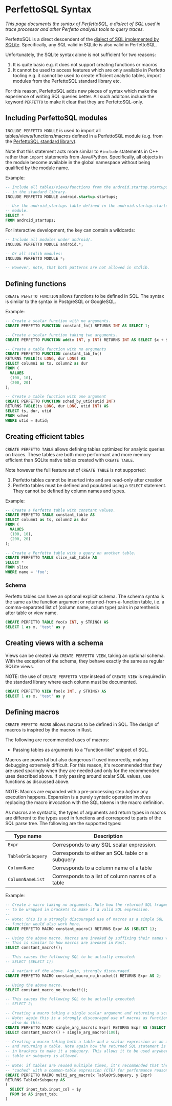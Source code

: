 # PerfettoSQL Syntax
*This page documents the syntax of PerfettoSQL, a dialect of SQL used in trace
processor and other Perfetto analysis tools to query traces.*

PerfettoSQL is a direct descendent of the
[dialect of SQL implemented by SQLite](https://www.sqlite.org/lang.html).
Specifically, any SQL valid in SQLite is also valid in PerfettoSQL.

Unfortunately, the SQLite syntax alone is not sufficient for two reasons:
1. It is quite basic e.g. it does not support creating functions or macros
2. It cannot be used to access features which are only available in Perfetto
tooling e.g. it cannot be used to create efficient analytic tables, import
modules from the PerfettoSQL standard library etc.

For this reason, PerfettoSQL adds new pieces of syntax which make the experience
of writing SQL queries better. All such additons include the keyword `PERFETTO`
to make it clear that they are PerfettoSQL-only.

<!-- TODO(b/290185551): we should really talk about our "recommendations" (e.g.
using CREATE PERFETTO TABLE instead of CREATE TABLE) somewhere and reference it
here. -->

## Including PerfettoSQL modules
`INCLUDE PERFETTO MODULE` is used to import all tables/views/functions/macros
defined in a PerfettoSQL module (e.g. from the
[PerfettoSQL standard library](/docs/analysis/stdlib-docs.autogen)).

Note that this statement acts more similar to `#include` statements in C++
rather than `import` statements from Java/Python. Specifically, all objects
in the module become available in the global namespace without being qualified
by the module name.

Example:
```sql
-- Include all tables/views/functions from the android.startup.startups module
-- in the standard library.
INCLUDE PERFETTO MODULE android.startup.startups;

-- Use the android_startups table defined in the android.startup.startups
-- module.
SELECT *
FROM android_startups;
```

For interactive development, the key can contain a wildcards:
```sql
-- Include all modules under android/.
INCLUDE PERFETTO MODULE android.*;

-- Or all stdlib modules:
INCLUDE PERFETTO MODULE *;

-- However, note, that both patterns are not allowed in stdlib.
```

## Defining functions
`CREATE PEFETTO FUNCTION` allows functions to be defined in SQL. The syntax is
similar to the syntax in PostgreSQL or GoogleSQL.

<!-- TODO(b/290185551): talk about different possible argument/return types. -->

Example:
```sql
-- Create a scalar function with no arguments.
CREATE PERFETTO FUNCTION constant_fn() RETURNS INT AS SELECT 1;

-- Create a scalar function taking two arguments.
CREATE PERFETTO FUNCTION add(x INT, y INT) RETURNS INT AS SELECT $x + $y;

-- Create a table function with no arguments
CREATE PERFETTO FUNCTION constant_tab_fn()
RETURNS TABLE(ts LONG, dur LONG) AS
SELECT column1 as ts, column2 as dur
FROM (
  VALUES
  (100, 10),
  (200, 20)
);

-- Create a table function with one argument
CREATE PERFETTO FUNCTION sched_by_utid(utid INT)
RETURNS TABLE(ts LONG, dur LONG, utid INT) AS
SELECT ts, dur, utid
FROM sched
WHERE utid = $utid;
```

## Creating efficient tables
`CREATE PERFETTO TABLE` allows defining tables optimized for analytic queries
on traces. These tables are both more performant and more memory efficient than
SQLite native tables created with `CREATE TABLE`.

Note however the full feature set of `CREATE TABLE` is not supported:
1. Perfetto tables cannot be inserted into and are read-only after creation
2. Perfetto tables must be defined and populated using a `SELECT` statement.
  They cannot be defined by column names and types.

Example:
```sql
-- Create a Perfetto table with constant values.
CREATE PERFETTO TABLE constant_table AS
SELECT column1 as ts, column2 as dur
FROM (
  VALUES
  (100, 10),
  (200, 20)
);

-- Create a Perfetto table with a query on another table.
CREATE PERFETTO TABLE slice_sub_table AS
SELECT *
FROM slice
WHERE name = 'foo';
```

### Schema

Perfetto tables can have an optional explicit schema. The schema syntax is the
same as the function argument or returned-from-a-function table,
i.e. a comma-separated list of (column name, colum type) pairs in parenthesis
after table or view name.

```sql
CREATE PERFETTO TABLE foo(x INT, y STRING) AS
SELECT 1 as x, 'test' as y
```

## Creating views with a schema

Views can be created via `CREATE PERFETTO VIEW`, taking an optional schema.
With the exception of the schema, they behave exactly the same as regular
SQLite views.

NOTE: the use of `CREATE PERFETTO VIEW` instead of `CREATE VIEW` is required in
the standard library where each column must be documented.

```sql
CREATE PERFETTO VIEW foo(x INT, y STRING) AS
SELECT 1 as x, 'test' as y
```

## Defining macros
`CREATE PEFETTO MACRO` allows macros to be defined in SQL. The design of macros
is inspired by the macros in Rust.

The following are recommended uses of macros:
- Passing tables as arguments to a "function-like" snippet of SQL.

Macros are powerful but also dangerous if used incorrectly, making debugging
extremely difficult. For this reason, it's recommended that they are used
sparingly when they are needed and only for the recommended uses described
above. If only passing around scalar SQL values, use functions as discussed
above.

NOTE: Macros are expanded with a pre-processing step *before* any execution
happens. Expansion is a purely syntatic operation involves replacing the macro
invocation with the SQL tokens in the macro definition.

As macros are syntactic, the types of arguments and return types in macros are
different to the types used in functions and correspond to parts of the SQL
parse tree. The following are the supported types:

| Type name         | Description                                       |
| ---------         | -----------                                       |
| `Expr`            | Corresponds to any SQL scalar expression.         |
| `TableOrSubquery` | Corresponds to either an SQL table or a subquery  |
| `ColumnName`      | Corresponds to a column name of a table           |
| `ColumnNameList`  | Corresponds to a list of column names of a table  |

Example:
```sql
-- Create a macro taking no arguments. Note how the returned SQL fragment needs
-- to be wrapped in brackets to make it a valid SQL expression.
--
-- Note: this is a strongly discouraged use of macros as a simple SQL
-- function would also work here.
CREATE PERFETTO MACRO constant_macro() RETURNS Expr AS (SELECT 1);

-- Using the above macro. Macros are invoked by suffixing their names with !.
-- This is similar to how macros are invoked in Rust.
SELECT constant_macro!();

-- This causes the following SQL to be actually executed:
-- SELECT (SELECT 1);

-- A variant of the above. Again, strongly discouraged.
CREATE PERFETTO MACRO constant_macro_no_bracket() RETURNS Expr AS 2;

-- Using the above macro.
SELECT constant_macro_no_bracket!();

-- This causes the following SQL to be actually executed:
-- SELECT 2;

-- Creating a macro taking a single scalar argument and returning a scalar.
-- Note: again this is a strongly discouraged use of macros as functions can
-- also do this.
CREATE PERFETTO MACRO single_arg_macro(x Expr) RETURNS Expr AS (SELECT $x);
SELECT constant_macro!() + single_arg_macro!(100);

-- Creating a macro taking both a table and a scalar expression as an argument
-- and returning a table. Note again how the returned SQL statement is wrapped
-- in brackets to make it a subquery. This allows it to be used anywhere a
-- table or subquery is allowed.
--
-- Note: if tables are reused multiple times, it's recommended that they be
-- "cached" with a common-table expression (CTE) for performance reasons.
CREATE PERFETTO MACRO multi_arg_macro(x TableOrSubquery, y Expr)
RETURNS TableOrSubquery AS
(
  SELECT input_tab.input_col + $y
  FROM $x AS input_tab;
)
```